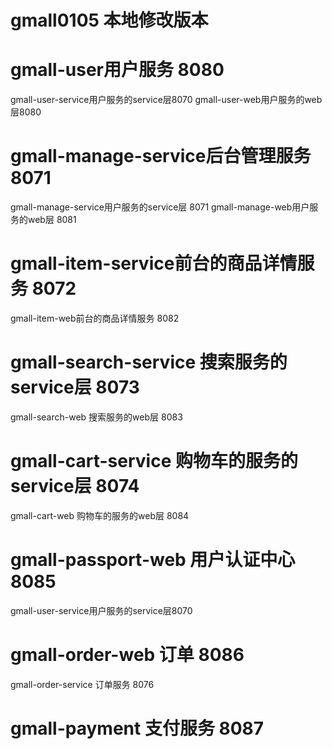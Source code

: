 # gmall0105 本地修改版本
# gmall-user用户服务 8080
gmall-user-service用户服务的service层8070
gmall-user-web用户服务的web层8080

# gmall-manage-service后台管理服务 8071
gmall-manage-service用户服务的service层  8071
gmall-manage-web用户服务的web层  8081

# gmall-item-service前台的商品详情服务 8072
gmall-item-web前台的商品详情服务  8082


# gmall-search-service  搜索服务的service层  8073
gmall-search-web  搜索服务的web层  8083


# gmall-cart-service  购物车的服务的service层  8074
gmall-cart-web  购物车的服务的web层  8084


# gmall-passport-web  用户认证中心 8085
gmall-user-service用户服务的service层8070


# gmall-order-web 订单 8086
gmall-order-service 订单服务  8076

# gmall-payment 支付服务 8087 
